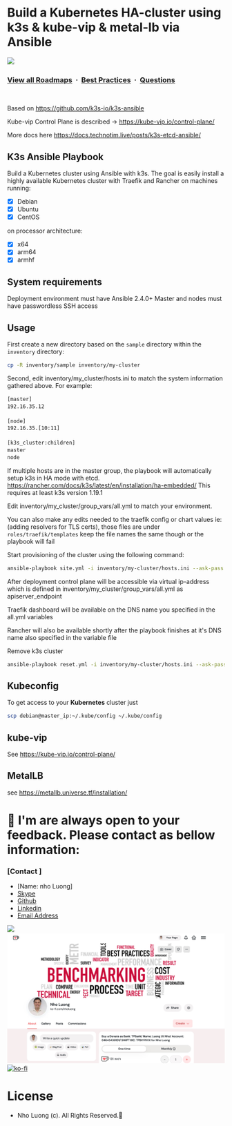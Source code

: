 # Build a Kubernetes HA-cluster using k3s & kube-vip & metal-lb via Ansible

![](https://i.imgur.com/waxVImv.png)
### [View all Roadmaps](https://github.com/nholuongut/all-roadmaps) &nbsp;&middot;&nbsp; [Best Practices](https://github.com/nholuongut/all-roadmaps/blob/main/public/best-practices/) &nbsp;&middot;&nbsp; [Questions](https://www.linkedin.com/in/nholuong/)
<br/>

Based on <https://github.com/k3s-io/k3s-ansible>

Kube-vip Control Plane is described -> <https://kube-vip.io/control-plane/>

More docs here <https://docs.technotim.live/posts/k3s-etcd-ansible/>

## K3s Ansible Playbook

Build a Kubernetes cluster using Ansible with k3s. The goal is easily install a highly available Kubernetes cluster with Traefik and Rancher on machines running:

- [X] Debian
- [X] Ubuntu
- [X] CentOS

on processor architecture:

- [X] x64
- [X] arm64
- [X] armhf

## System requirements

Deployment environment must have Ansible 2.4.0+
Master and nodes must have passwordless SSH access

## Usage

First create a new directory based on the `sample` directory within the `inventory` directory:

```bash
cp -R inventory/sample inventory/my-cluster
```

Second, edit inventory/my_cluster/hosts.ini to match the system information gathered above. For example:

```bash
[master]
192.16.35.12

[node]
192.16.35.[10:11]

[k3s_cluster:children]
master
node
```

If multiple hosts are in the master group, the playbook will automatically setup k3s in HA mode with etcd.
https://rancher.com/docs/k3s/latest/en/installation/ha-embedded/
This requires at least k3s version 1.19.1

Edit inventory/my_cluster/group_vars/all.yml to match your environment.

You can also make any edits needed to the traefik config or chart values ie:(adding resolvers for TLS certs), those files are under `roles/traefik/templates` keep the file names the same though or the playbook will fail

Start provisioning of the cluster using the following command:

```bash
ansible-playbook site.yml -i inventory/my-cluster/hosts.ini --ask-pass --ask-become-pass
```

After deployment control plane will be accessible via virtual ip-address which is defined in inventory/my_cluster/group_vars/all.yml as apiserver_endpoint

Traefik dashboard will be available on the DNS name you specified in the all.yml variables

Rancher will also be available shortly after the playbook finishes at it's DNS name also specified in the variable file


Remove k3s cluster

```bash
ansible-playbook reset.yml -i inventory/my-cluster/hosts.ini --ask-pass --ask-become-pass
```

## Kubeconfig

To get access to your **Kubernetes** cluster just

```bash
scp debian@master_ip:~/.kube/config ~/.kube/config
```

## kube-vip

See <https://kube-vip.io/control-plane/>

## MetalLB

see <https://metallb.universe.tf/installation/>


# 🚀 I'm are always open to your feedback.  Please contact as bellow information:
### [Contact ]
* [Name: nho Luong]
* [Skype](luongutnho_skype)
* [Github](https://github.com/nholuongut/)
* [Linkedin](https://www.linkedin.com/in/nholuong/)
* [Email Address](luongutnho@hotmail.com)

![](https://i.imgur.com/waxVImv.png)
![](Donate.png)
[![ko-fi](https://ko-fi.com/img/githubbutton_sm.svg)](https://ko-fi.com/nholuong)

# License
* Nho Luong (c). All Rights Reserved.🌟